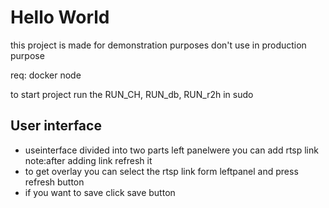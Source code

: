 # Hello World

this project is made for demonstration purposes don't use in production purpose

req:
    docker
    node

to start project run the
RUN_CH, RUN_db, RUN_r2h in sudo


## User interface

- useinterface divided into two parts left panelwere you can add rtsp link 
  note:after adding link refresh it
- to get overlay you can select the rtsp link form leftpanel and press refresh button
- if you want to save click save button
  

